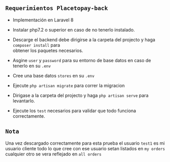 ## `Requerimientos Placetopay-back`

- Implementación en Laravel 8

- Instalar php7.2 o superior en caso de no tenerlo instalado.

- Descarge el backend debe dirigirse a la carpeta del projecto y haga `composer install` para   
  obtener los paquetes necesarios.

- Asgine `user` y `password` para su entorno de base datos en caso de tenerlo en su `.env`

- Cree una base datos `stores` en su `.env`

- Ejecute `php artisan migrate` para correr la migracion

- Dirigase a la carpeta del projecto y haga `php artisan serve` para levantarlo.

- Ejecute los `test` necesarios para validar que todo funciona correctamente.

## `Nota` 

Una vez descargado correctamente para esta prueba el usuario `test1` 
es mi usuario cliente todo lo que cree con ese usuario setan listados en 
`my orders` cualquier otro se vera reflejado en `all orders`

